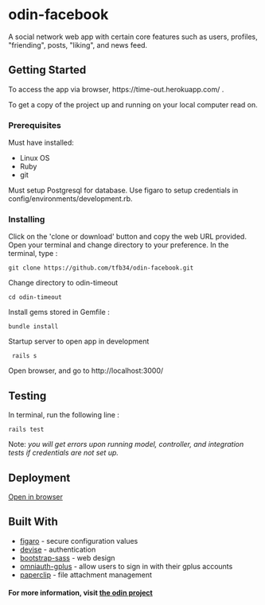 # odin-facebook

A social network web app with certain core features such as users, profiles, "friending", posts, "liking", and news feed. 

## Getting Started
<p>To access the app via browser, https://time-out.herokuapp.com/ .</p>
<p>To get a copy of the project up and running on your local computer read on. </p>

### Prerequisites
  Must have installed: 
<ul>
<li>Linux OS</li>
<li>Ruby</li>
<li>git</li>
</ul>
 Must setup Postgresql for database. Use figaro to setup credentials in config/environments/development.rb.
 
### Installing
Click on the 'clone or download' button and copy the web URL provided.  Open your terminal and change directory to your preference. In the terminal, type : 
```
git clone https://github.com/tfb34/odin-facebook.git
```
Change directory to odin-timeout
```
cd odin-timeout
```
Install gems stored in Gemfile :
```
bundle install
```
Startup server to open app in development
``` 
 rails s
```
Open browser, and go to http://localhost:3000/

## Testing
In terminal, run the following line :
```
rails test
```
Note: <i>you will get errors upon running model, controller, and integration tests if credentials are not set up. </i>

## Deployment
<a href="https://time-out.herokuapp.com/">Open in browser</a>

## Built With
<ul>
  <li><a href="https://github.com/laserlemon/figaro">figaro</a> - secure configuration values</li>
  <li><a href="https://github.com/plataformatec/devise">devise</a> - authentication</li>
  <li><a href="https://github.com/twbs/bootstrap-sass">bootstrap-sass</a> - web design</li>
  <li><a href="https://github.com/omniauth/omniauth">omniauth-gplus</a> - allow users to sign in with their gplus accounts</li>
  <li><a href="https://github.com/thoughtbot/paperclip">paperclip</a> - file attachment management</li>
</ul>

<h4>For more information, visit <a href="https://www.theodinproject.com/courses/ruby-on-rails/lessons/final-project">the odin project</a></h4>
